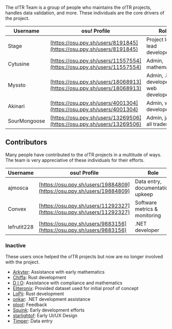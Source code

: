 The o!TR Team is a group of people who maintains the o!TR projects, handles data validation, and more. These individuals are the core drivers of the project.

| Username     | osu! Profile                                                           | Role                                 |
| ------------ | ---------------------------------------------------------------------- | ------------------------------------ |
| Stage        | [https://osu.ppy.sh/users/8191845](https://osu.ppy.sh/users/8191845)   | Project lead, lead developer         |
| Cytusine     | [https://osu.ppy.sh/users/11557554](https://osu.ppy.sh/users/11557554) | Admin, mathematician                 |
| Myssto       | [https://osu.ppy.sh/users/18068913](https://osu.ppy.sh/users/18068913) | Admin, .NET developer, web developer |
| Akinari      | [https://osu.ppy.sh/users/4001304](https://osu.ppy.sh/users/4001304)   | Admin, web developer                 |
| SourMongoose | [https://osu.ppy.sh/users/13269506](https://osu.ppy.sh/users/13269506) | Admin, jack of all trades            |

## Contributors

Many people have contributed to the o!TR projects in a multitude of ways. The team is very appreciative of these individuals for their efforts.

| Username | osu! Profile | Role |
| ----- | ----- | ----- |
| ajmosca | [https://osu.ppy.sh/users/19884809](https://osu.ppy.sh/users/19884809) | Data entry, documentation upkeep |
| Convex | [https://osu.ppy.sh/users/11292327](https://osu.ppy.sh/users/11292327) | Software metrics & monitoring |
| lefrutit228 | [https://osu.ppy.sh/users/9883156](https://osu.ppy.sh/users/9883156) | .NET developer |

### Inactive

These users once helped the o!TR projects but now are no longer involved with the project.

* [Arkyter](https://osu.ppy.sh/users/23983771): Assistance with early mathematics
* [Chiffa](https://osu.ppy.sh/users/11482346): Rust development
* [D I O](https://osu.ppy.sh/users/3958619): Assistance with compliance and mathematics
* [Eliteronix](https://osu.ppy.sh/users/4520333): Provided dataset used for initial proof of concept
* [LoPij](https://osu.ppy.sh/users/6892711): Rust development
* [onkar](https://osu.ppy.sh/users/7153533): .NET development assistance
* [ploot](https://osu.ppy.sh/users/7802400): Feedback
* [Squink](https://osu.ppy.sh/users/12058601): Early development efforts
* [starlightof](https://osu.ppy.sh/users/18618027): Early UI/UX Design
* [Timper](https://osu.ppy.sh/users/11955929): Data entry

